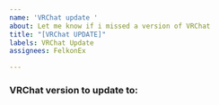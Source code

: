 ```yaml
---
name: 'VRChat update '
about: Let me know if i missed a version of VRChat
title: "[VRChat UPDATE]"
labels: VRChat Update
assignees: FelkonEx

---
```


### **VRChat version to update to:**
